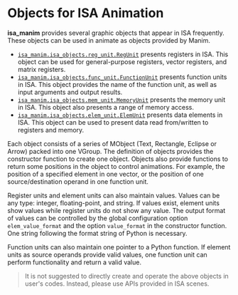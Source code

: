 
# Objects for ISA Animation

**isa_manim** provides several graphic objects that appear in ISA frequently. These objects can be used in animate as objects provided by Manim.

- [`isa_manim.isa_objects.reg_unit.RegUnit`](11-register-unit.md) presents registers in ISA. This object can be used for general-purpose registers, vector registers, and matrix registers.
- [`isa_manim.isa_objects.func_unit.FunctionUnit`](12-function-unit.md) presents function units in ISA. This object provides the name of the function unit, as well as input arguments and output results.
- [`isa_manim.isa_objects.mem_unit.MemoryUnit`](13-memory-unit.md) presents the memory unit in ISA. This object also presents a range of memory access.
- [`isa_manim.isa_objects.elem_unit.ElemUnit`](14-element-unit.md) presents data elements in ISA. This object can be used to present data read from/written to registers and memory.

Each object consists of a series of MObject (Text, Rectangle, Eclipse or Arrow) packed into one VGroup. The definition of objects provides the constructor function to create one object. Objects also provide functions to return some positions in the object to control animations. For example, the position of a specified element in one vector, or the position of one source/destination operand in one function unit.

Register units and element units can also maintain values. Values can be any type: integer, floating-point, and string. If values exist, element units show values while register units do not show any value. The output format of values can be controlled by the global configuration option `elem_value_format` and the option `value_format` in the constructor function. One string following the format string of Python is necessary.

Function units can also maintain one pointer to a Python function. If element units as source operands provide valid values, one function unit can perform functionality and return a valid value.

> It is not suggested to directly create and operate the above objects in user's codes. Instead, please use APIs provided in ISA scenes.
